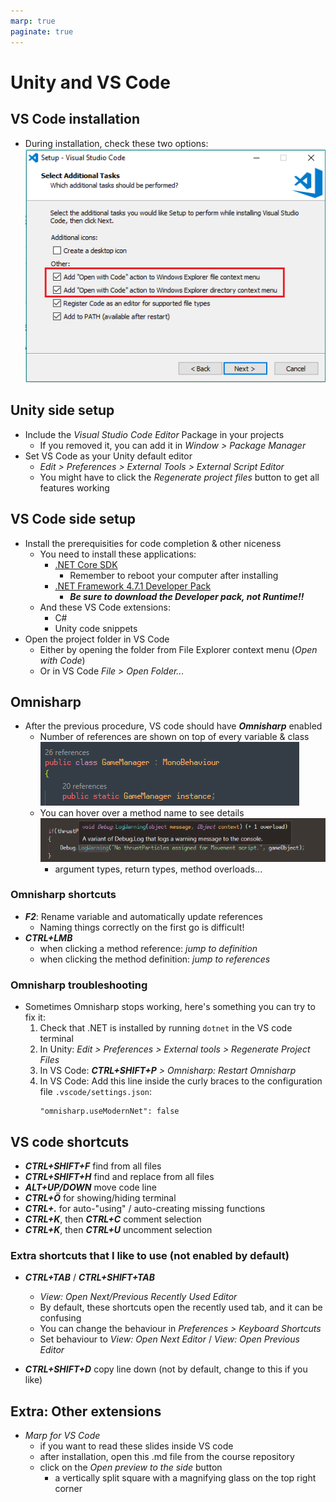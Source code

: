 ```yaml
---
marp: true
paginate: true
---
```

<!-- headingDivider: 3 -->
<!-- class: default -->
# Unity and VS Code

## VS Code installation

* During installation, check these two options:
  ![](imgs/vscode-installation.png)

## Unity side setup

* Include the *Visual Studio Code Editor* Package in your projects
  * If you removed it, you can add it in *Window > Package Manager*
* Set VS Code as your Unity default editor
  * *Edit > Preferences > External Tools > External Script Editor*
  * You might have to click the *Regenerate project files* button to get all features working 

## VS Code side setup
* Install the prerequisities for code completion & other niceness
  * You need to install these applications:
    * [.NET Core SDK](https://code.visualstudio.com/docs/other/unity#_prerequisites)
      * Remember to reboot your computer after installing
    * [.NET Framework 4.7.1 Developer Pack](https://code.visualstudio.com/docs/other/unity#_enabling-code-completion-for-recent-versions-of-unity)
      * ***Be sure to download the Developer pack, not Runtime!!***
  * And these VS Code extensions:
    * C#
    * Unity code snippets
* Open the project folder in VS Code
  * Either by opening the folder from File Explorer context menu (*Open with Code*)
  * Or in VS Code *File >  Open Folder...*

## Omnisharp

* After the previous procedure, VS code should have ***Omnisharp*** enabled
  * Number of references are shown on top of every variable & class
    ![](imgs/references.png)
  * You can hover over a method name to see details
    ![](imgs/hover-over-method.png)
    * argument types, return types, method overloads...
### Omnisharp shortcuts
  * ***F2***: Rename variable and automatically update references
    * Naming things correctly on the first go is difficult!
  * ***CTRL+LMB*** 
    * when clicking a method reference: *jump to definition*
    * when clicking the method definition: *jump to references*

### Omnisharp troubleshooting

* Sometimes Omnisharp stops working, here's something you can try to fix it:
    1) Check that .NET is installed by running `dotnet` in the VS code terminal
    2) In Unity: *Edit > Preferences > External tools > Regenerate Project Files*
    3) In VS Code: ***CTRL+SHIFT+P*** *> Omnisharp: Restart Omnisharp*
    4) In VS Code: Add this line inside the curly braces to the configuration file `.vscode/settings.json`:
        ```
        "omnisharp.useModernNet": false
        ``` 

## VS code shortcuts

* ***CTRL+SHIFT+F*** find from all files
* ***CTRL+SHIFT+H*** find and replace from all files
* ***ALT+UP/DOWN*** move code line
* ***CTRL+Ö*** for showing/hiding terminal
* ***CTRL+.*** for auto-"using" / auto-creating missing functions
* ***CTRL+K***, then ***CTRL+C*** comment selection
* ***CTRL+K***, then ***CTRL+U*** uncomment selection
### Extra shortcuts that I like to use (not enabled by default)
* ***CTRL+TAB*** / ***CTRL+SHIFT+TAB*** 
  * *View: Open Next/Previous Recently Used Editor*
  * By default, these shortcuts open the recently used tab, and it can be confusing
  * You can change the behaviour in *Preferences > Keyboard Shortcuts*
  * Set behaviour to *View: Open Next Editor* / *View: Open Previous Editor*

* ***CTRL+SHIFT+D*** copy line down (not by default, change to this if you like)


## Extra: Other extensions
<!-- _backgroundColor: pink -->
* *Marp for VS Code*
  * if you want to read these slides inside VS code
  * after installation, open this .md file from the course repository
  * click on the *Open preview to the side* button
    * a vertically split square with a magnifying glass on the top right corner